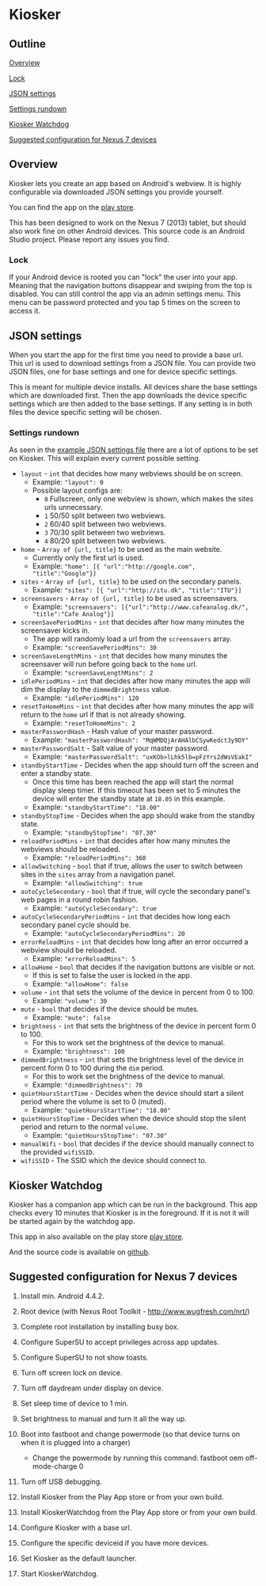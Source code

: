 Kiosker
=======
## Outline
[Overview](#overview)

[Lock](#lock)

[JSON settings](#json-settings)

[Settings rundown](#settings-rundown)

[Kiosker Watchdog](#kiosker-watchdog)

[Suggested configuration for Nexus 7 devices](#suggested-configuration-for-nexus-7-devices)

## Overview
Kiosker lets you create an app based on Android's webview.
It is highly configurable via downloaded JSON settings you provide yourself.

You can find the app on the [play store](https://play.google.com/store/apps/details?id=dk.itu.kiosker).

This has been designed to work on the Nexus 7 (2013) tablet, but should also work fine on other Android devices.
This source code is an Android Studio project.
Please report any issues you find.

### Lock
If your Android device is rooted you can "lock" the user into your app.
Meaning that the navigation buttons disappear and swiping from the top is disabled.
You can still control the app via an admin settings menu.
This menu can be password protected and you tap 5 times on the screen to access it.


## JSON settings
When you start the app for the first time you need to provide a base url.
This url is used to download settings from a JSON file.
You can provide two JSON files, one for base settings and one for device specific settings.

This is meant for multiple device installs.
All devices share the base settings which are downloaded first.
Then the app downloads the device specific settings which are then added to the base settings.
If any setting is in both files the device specific setting will be chosen.


### Settings rundown
As seen in the [example JSON settings file](https://github.com/mofus/Kiosker/blob/master/example.json) there are a lot of options to be set on Kiosker.
This will explain every current possible setting.

- `layout` - `int` that decides how many webviews should be on screen.
    - Example: `"layout": 0`
    - Possible layout configs are:
        - `0` Fullscreen, only one webview is shown, which makes the sites urls unnecessary.
        - `1` 50/50 split between two webviews.
        - `2` 60/40 split between two webviews.
        - `3` 70/30 split between two webviews.
        - `4` 80/20 split between two webviews.
- `home` - `Array of {url, title}` to be used as the main website.
    - Currently only the first url is used.
    - Example: `"home": [{ "url":"http://google.com", "title":"Google"}]`
- `sites` - `Array of {url, title}` to be used on the secondary panels.
    - Example: `"sites": [{ "url":"http://itu.dk", "title":"ITU"}]`
- `screensavers` - `Array of {url, title}` to be used as screensavers.
    - Example: `"screensavers": [{"url":"http://www.cafeanalog.dk/", "title":"Cafe Analog"}]`
- `screenSavePeriodMins` - `int` that decides after how many minutes the screensaver kicks in.
    - The app will randomly load a url from the `screensavers` array.
    - Example: `"screenSavePeriodMins": 30`
- `screenSaveLengthMins` - `int` that decides how many minutes the screensaver will run before going back to the `home` url.
    - Example: `"screenSaveLengthMins": 2`
- `idlePeriodMins` - `int` that decides after how many minutes the app will dim the display to the `dimmedBrightness` value.
    - Example: `"idlePeriodMins": 120`
- `resetToHomeMins` - `int` that decides after how many minutes the app will return to the `home` url if that is not already showing.
    - Example: `"resetToHomeMins": 2`
- `masterPasswordHash` - Hash value of your master password.
    - Example: `"masterPasswordHash": "MqWMDQjArAHAlbCSywKedct3y9DY"`
- `masterPasswordSalt` - Salt value of your master password.
    - Example: `"masterPasswordSalt": "uxKOb>lLhk5lb=pFzYrs2dWsVEakI"`
- `standbyStartTime` - Decides when the app should turn off the screen and enter a standby state.
    - Once this time has been reached the app will start the normal display sleep timer. If this timeout has been set to 5 minutes the device will enter the standby state at `18.05` in this example.
    - Example: `"standbyStartTime": "18.00"`
- `standbyStopTime` - Decides when the app should wake from the standby state.
    - Example: `"standbyStopTime": "07.30"`
- `reloadPeriodMins` - `int` that decides after how many minutes the webviews should be reloaded.
    - Example: `"reloadPeriodMins": 360`
- `allowSwitching` - `bool` that if true, allows the user to switch between sites in the `sites` array from a navigation panel.
    - Example: `"allowSwitching": true`
- `autoCycleSecondary` - `bool` that if true, will cycle the secondary panel's web pages in a round robin fashion.
    - Example: `"autoCycleSecondary": true`
- `autoCycleSecondaryPeriodMins` - `int` that decides how long each secondary panel cycle should be.
    - Example: `"autoCycleSecondaryPeriodMins": 20`
- `errorReloadMins` - `int` that decides how long after an error occurred a webview should be reloaded.
    - Example: `"errorReloadMins": 5`
- `allowHome` - `bool` that decides if the navigation buttons are visible or not.
    - If this is set to false the user is locked in the app.
    - Example: `"allowHome": false`
- `volume` - `int` that sets the volume of the device in percent from 0 to 100.
    - Example: `"volume": 30`
- `mute` - `bool` that decides if the device should be mutes.
    - Example: `"mute": false`
- `brightness` - `int` that sets the brightness of the device in percent form 0 to 100.
    - For this to work set the brightness of the device to manual.
    - Example: `"brightness": 100`
- `dimmedBrightness` - `int` that sets the brightness level of the device in percent form 0 to 100 during the `dim` period.
    - For this to work set the brightness of the device to manual.
    - Example: `"dimmedBrightness": 70`
- `quietHoursStartTime` - Decides when the device should start a silent period where the volume is set to 0 (muted).
    - Example: `"quietHoursStartTime": "18.00"`
- `quietHoursStopTime` - Decides when the device should stop the silent period and return to the normal `volume`.
    - Example: `"quietHoursStopTime": "07.30"`
- `manualWifi` - `bool` that decides if the device should manually connect to the provided `wifiSSID`.
- `wifiSSID` - The SSID which the device should connect to.

## Kiosker Watchdog
Kiosker has a companion app which can be run in the background.
This app checks every 10 minutes that Kiosker is in the foreground.
If it is not it will be started again by the watchdog app.

This app in also available on the play store [play store](https://play.google.com/store/apps/details?id=dk.itu.mellson.kioskerwatchdog).

And the source code is available on [github](https://github.com/mofus/Kiosker-Watchdog).

## Suggested configuration for Nexus 7 devices
1. Install min. Android 4.4.2.

2. Root device (with Nexus Root Toolkit - http://www.wugfresh.com/nrt/)

3. Complete root installation by installing busy box.

4. Configure SuperSU to accept privileges across app updates.

5. Configure SuperSU to not show toasts.

6. Turn off screen lock on device.

7. Turn off daydream under display on device.

8. Set sleep time of device to 1 min.

9. Set brightness to manual and turn it all the way up.

10. Boot into fastboot and change powermode (so that device turns on when it is plugged into a charger)
    - Change the powermode by running this command: fastboot oem off-mode-charge 0

11. Turn off USB debugging.

12. Install Kiosker from the Play App store or from your own build.

13. Install KioskerWatchdog from the Play App store or from your own build.

14. Configure Kiosker with a base url.

15. Configure the specific deviceid if you have more devices.

16. Set Kiosker as the default launcher.

17. Start KioskerWatchdog.